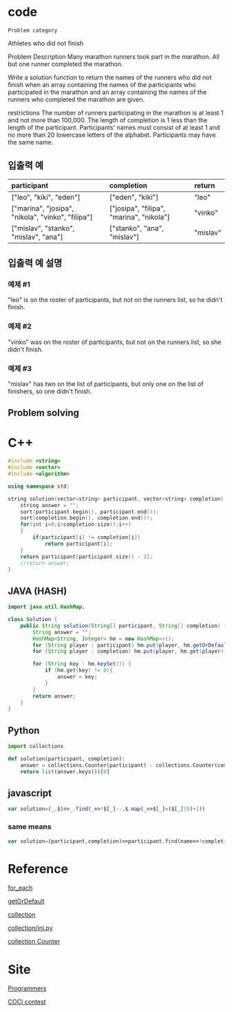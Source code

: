 # code 
`Problem category`
<p>
Athletes who did not finish

Problem Description
Many marathon runners took part in the marathon. All but one runner completed the marathon.

Write a solution function to return the names of the runners who did not finish when an array containing the names of the participants who participated in the marathon and an array containing the names of the runners who completed the marathon are given.

restrictions
The number of runners participating in the marathon is at least 1 and not more than 100,000.
The length of completion is 1 less than the length of the participant.
Participants' names must consist of at least 1 and no more than 20 lowercase letters of the alphabet.
Participants may have the same name.
</p>

## 입출력 예

|participant	                |completion             |return     |
|:---                           |:---                   |:---       |
|["leo", "kiki", "eden"]        |["eden", "kiki"]       |"leo"      |
|["marina", "josipa", "nikola", "vinko", "filipa"]|	["josipa", "filipa", "marina", "nikola"]	|"vinko"|
|["mislav", "stanko", "mislav", "ana"]| ["stanko", "ana", "mislav"]	| "mislav" |

## 입출력 예 설명
### 예제 #1
"leo" is on the roster of participants, but not on the runners list, so he didn't finish.

### 예제 #2
"vinko" was on the roster of participants, but not on the runners list, so she didn't finish.

### 예제 #3
"mislav" has two on the list of participants, but only one on the list of finishers, so one didn't finish.


## Problem solving 
# C++ 
```c++
#include <string>
#include <vector>
#include <algorithm>

using namespace std;

string solution(vector<string> participant, vector<string> completion) {
    string answer = "";
    sort(participant.begin(), participant.end());
    sort(completion.begin(), completion.end());
    for(int i=0;i<completion.size();i++)
    {
        if(participant[i] != completion[i])
            return participant[i];
    }
    return participant[participant.size() - 1];
    //return answer;
}
```

## JAVA (HASH)
```java
import java.util.HashMap;

class Solution {
    public String solution(String[] participant, String[] completion) {
        String answer = "";
        HashMap<String, Integer> hm = new HashMap<>();
        for (String player : participant) hm.put(player, hm.getOrDefault(player, 0) + 1);
        for (String player : completion) hm.put(player, hm.get(player) - 1);

        for (String key : hm.keySet()) {
            if (hm.get(key) != 0){
                answer = key;
            }
        }
        return answer;
    }
}
```

## Python
```python
import collections

def solution(participant, completion):
    answer = collections.Counter(participant) - collections.Counter(completion)
    return list(answer.keys())[0]
```

## javascript
```javascript
var solution=(_,$)=>_.find(_=>!$[_]--,$.map(_=>$[_]=($[_]|0)+1))
```
### same means 
```javascript
var solution=(participant,completion)=>participant.find(name=>!completion[name]--,completion.map(name=>completion[name]=(completion[name]|0)+1))
```

# Reference

[for_each](../language/c++/for_each.md)

[getOrDefault](../language/java/hash/getOrDefault.md)

[collection](https://docs.python.org/ko/3/library/collections.html "collection")

[collection/ini.py](https://github.com/python/cpython/blob/3.10/Lib/collections/__init__.py "collection_init")

[collection Counter](../language/python/collection/counter.md)

# Site 

[Programmers](https://programmers.co.kr/learn/courses/30/lessons/42576 "42576")

[COCI contest](https://hsin.hr/coci/archive/2014_2015/contest2_tasks.pdf "contest2_task")